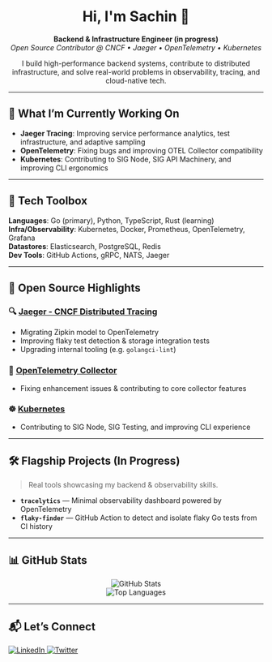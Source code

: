 <h1 align="center">Hi, I'm Sachin 👋</h1>

<p align="center">
  <strong>Backend & Infrastructure Engineer (in progress)</strong><br/>
  <em>Open Source Contributor @ CNCF • Jaeger • OpenTelemetry • Kubernetes</em>
</p>

<p align="center">
  I build high-performance backend systems, contribute to distributed infrastructure, and solve real-world problems in observability, tracing, and cloud-native tech.
</p>

---

## 🚀 What I’m Currently Working On

- **Jaeger Tracing**: Improving service performance analytics, test infrastructure, and adaptive sampling  
- **OpenTelemetry**: Fixing bugs and improving OTEL Collector compatibility  
- **Kubernetes**: Contributing to SIG Node, SIG API Machinery, and improving CLI ergonomics  

---

## 🧰 Tech Toolbox

**Languages**: Go (primary), Python, TypeScript, Rust (learning)  
**Infra/Observability**: Kubernetes, Docker, Prometheus, OpenTelemetry, Grafana  
**Datastores**: Elasticsearch, PostgreSQL, Redis  
**Dev Tools**: GitHub Actions, gRPC, NATS, Jaeger  

---

## 🌟 Open Source Highlights

### 🔍 [Jaeger - CNCF Distributed Tracing](https://github.com/jaegertracing/jaeger)
- Migrating Zipkin model to OpenTelemetry  
- Improving flaky test detection & storage integration tests  
- Upgrading internal tooling (e.g. `golangci-lint`)  

### 📡 [OpenTelemetry Collector](https://github.com/open-telemetry/opentelemetry-collector)
- Fixing enhancement issues & contributing to core collector features  

### ☸️ [Kubernetes](https://github.com/kubernetes/kubernetes)
- Contributing to SIG Node, SIG Testing, and improving CLI experience  

---

## 🛠️ Flagship Projects (In Progress)

> Real tools showcasing my backend & observability skills.

- **`tracelytics`** — Minimal observability dashboard powered by OpenTelemetry  
- **`flaky-finder`** — GitHub Action to detect and isolate flaky Go tests from CI history  

---

## 📊 GitHub Stats

<p align="center">
  <img src="https://github-readme-stats.vercel.app/api?username=sachin-680&show_icons=true&theme=default" alt="GitHub Stats" />
  <br/>
  <img src="https://github-readme-stats.vercel.app/api/top-langs/?username=sachin-680&layout=compact&theme=default" alt="Top Languages" />
</p>

---

## 📬 Let’s Connect

<p align="left">
  <a href="https://www.linkedin.com/in/sachinindwar/" target="_blank">
    <img src="https://img.shields.io/badge/LinkedIn-0077B5?logo=linkedin&style=for-the-badge" alt="LinkedIn" />
  </a>
  <a href="https://x.com/_sAchin63" target="_blank">
    <img src="https://img.shields.io/badge/Twitter-1DA1F2?logo=twitter&style=for-the-badge" alt="Twitter" />
  </a>
</p>

